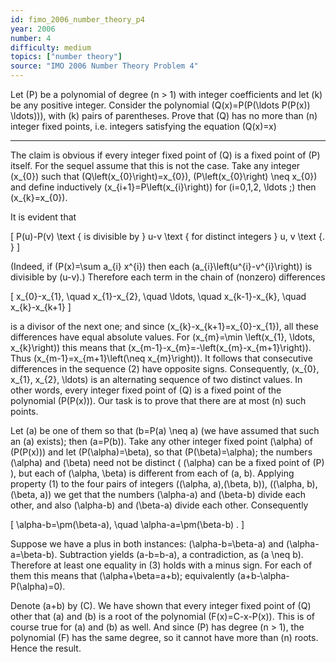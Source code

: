 ```yaml
---
id: fimo_2006_number_theory_p4
year: 2006
number: 4
difficulty: medium
topics: ["number theory"]
source: "IMO 2006 Number Theory Problem 4"
---
```


Let \(P\) be a polynomial of degree \(n > 1\) with integer coefficients and let \(k\) be any positive integer. Consider the polynomial \(Q(x)=P(P(\ldots P(P(x)) \ldots))\), with \(k\) pairs of parentheses. Prove that \(Q\) has no more than \(n\) integer fixed points, i.e. integers satisfying the equation \(Q(x)=x\)

---
The claim is obvious if every integer fixed point of \(Q\) is a fixed point of \(P\) itself. For the sequel assume that this is not the case. Take any integer \(x_{0}\) such that \(Q\left(x_{0}\right)=x_{0}\), \(P\left(x_{0}\right) \neq x_{0}\) and define inductively \(x_{i+1}=P\left(x_{i}\right)\) for \(i=0,1,2, \ldots ;\) then \(x_{k}=x_{0}\).

It is evident that

\[
P(u)-P(v) \text { is divisible by } u-v \text { for distinct integers } u, v \text {. }
\]

(Indeed, if \(P(x)=\sum a_{i} x^{i}\) then each \(a_{i}\left(u^{i}-v^{i}\right)\) is divisible by \(u-v\).) Therefore each term in the chain of (nonzero) differences

\[
x_{0}-x_{1}, \quad x_{1}-x_{2}, \quad \ldots, \quad x_{k-1}-x_{k}, \quad x_{k}-x_{k+1}
\]

is a divisor of the next one; and since \(x_{k}-x_{k+1}=x_{0}-x_{1}\), all these differences have equal absolute values. For \(x_{m}=\min \left(x_{1}, \ldots, x_{k}\right)\) this means that \(x_{m-1}-x_{m}=-\left(x_{m}-x_{m+1}\right)\). Thus \(x_{m-1}=x_{m+1}\left(\neq x_{m}\right)\). It follows that consecutive differences in the sequence (2) have opposite signs. Consequently, \(x_{0}, x_{1}, x_{2}, \ldots\) is an alternating sequence of two distinct values. In other words, every integer fixed point of \(Q\) is a fixed point of the polynomial \(P(P(x))\). Our task is to prove that there are at most \(n\) such points.

Let \(a\) be one of them so that \(b=P(a) \neq a\) (we have assumed that such an \(a\) exists); then \(a=P(b)\). Take any other integer fixed point \(\alpha\) of \(P(P(x))\) and let \(P(\alpha)=\beta\), so that \(P(\beta)=\alpha\); the numbers \(\alpha\) and \(\beta\) need not be distinct ( \(\alpha\) can be a fixed point of \(P\) ), but each of \(\alpha, \beta\) is different from each of \(a, b\). Applying property (1) to the four pairs of integers \((\alpha, a),(\beta, b)\), \((\alpha, b),(\beta, a)\) we get that the numbers \(\alpha-a\) and \(\beta-b\) divide each other, and also \(\alpha-b\) and \(\beta-a\) divide each other. Consequently

\[
\alpha-b=\pm(\beta-a), \quad \alpha-a=\pm(\beta-b) .
\]

Suppose we have a plus in both instances: \(\alpha-b=\beta-a\) and \(\alpha-a=\beta-b\). Subtraction yields \(a-b=b-a\), a contradiction, as \(a \neq b\). Therefore at least one equality in (3) holds with a minus sign. For each of them this means that \(\alpha+\beta=a+b\); equivalently \(a+b-\alpha-P(\alpha)=0\).

Denote \(a+b\) by \(C\). We have shown that every integer fixed point of \(Q\) other that \(a\) and \(b\) is a root of the polynomial \(F(x)=C-x-P(x)\). This is of course true for \(a\) and \(b\) as well. And since \(P\) has degree \(n > 1\), the polynomial \(F\) has the same degree, so it cannot have more than \(n\) roots. Hence the result.
